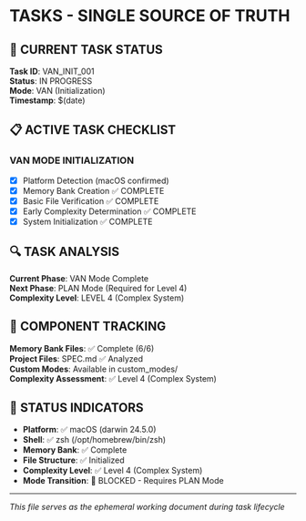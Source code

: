 # TASKS - SINGLE SOURCE OF TRUTH

## 🎯 CURRENT TASK STATUS
**Task ID**: VAN_INIT_001  
**Status**: IN PROGRESS  
**Mode**: VAN (Initialization)  
**Timestamp**: $(date)

## 📋 ACTIVE TASK CHECKLIST

### VAN MODE INITIALIZATION
- [x] Platform Detection (macOS confirmed)
- [x] Memory Bank Creation ✅ COMPLETE
- [x] Basic File Verification ✅ COMPLETE
- [x] Early Complexity Determination ✅ COMPLETE
- [x] System Initialization ✅ COMPLETE

## 🔍 TASK ANALYSIS
**Current Phase**: VAN Mode Complete  
**Next Phase**: PLAN Mode (Required for Level 4)  
**Complexity Level**: LEVEL 4 (Complex System)

## 📁 COMPONENT TRACKING
**Memory Bank Files**: ✅ Complete (6/6)  
**Project Files**: SPEC.md ✅ Analyzed  
**Custom Modes**: Available in custom_modes/  
**Complexity Assessment**: ✅ Level 4 (Complex System)

## 🚦 STATUS INDICATORS
- **Platform**: ✅ macOS (darwin 24.5.0)
- **Shell**: ✅ zsh (/opt/homebrew/bin/zsh)
- **Memory Bank**: ✅ Complete
- **File Structure**: ✅ Initialized
- **Complexity Level**: ✅ Level 4 (Complex System)
- **Mode Transition**: 🚫 BLOCKED - Requires PLAN Mode

---
*This file serves as the ephemeral working document during task lifecycle*
